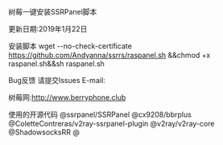 树莓一键安装SSRPanel脚本

更新日期:2019年1月22日

安装脚本
wget --no-check-certificate https://github.com/Andyanna/ssrrs/raspanel.sh &&chmod +x raspanel.sh&&sh raspanel.sh

Bug反馈
请提交Issues
E-mail:

树莓网:http://www.berryphone.club

使用的开源代码
@ssrpanel/SSRPanel
@cx9208/bbrplus
@ColetteContreras/v2ray-ssrpanel-plugin
@v2ray/v2ray-core
@ShadowsocksRR
@
